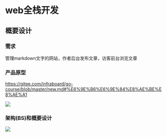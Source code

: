 # web全栈开发

## 概要设计

### 需求
管理markdown文字的网站，作者后台发布文章，访客前台浏览文章
### 产品原型

https://gitee.com/infraboard/go-course/blob/master/new.md#%E6%9E%B6%E6%9E%84%E8%AE%BE%E8%AE%A1

![](./docs/page.drawio)

### 架构(BS)和概要设计

![](./docs/arch.drawio)

